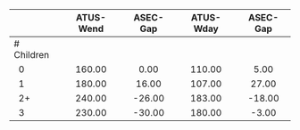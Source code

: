 
|                      |    ATUS-Wend |     ASEC-Gap |    ATUS-Wday |     ASEC-Gap |
| -------------------- | :----------: | :----------: | :----------: | :----------: |
| # Children           |              |              |              |              |
| &nbsp;&nbsp;0        |       160.00 |         0.00 |       110.00 |         5.00 |
| &nbsp;&nbsp;1        |       180.00 |        16.00 |       107.00 |        27.00 |
| &nbsp;&nbsp;2+       |       240.00 |       -26.00 |       183.00 |       -18.00 |
| &nbsp;&nbsp;3        |       230.00 |       -30.00 |       180.00 |        -3.00 |

